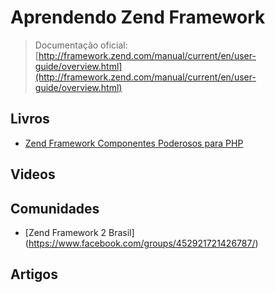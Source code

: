# Aprendendo Zend Framework

> Documentação oficial: [http://framework.zend.com/manual/current/en/user-guide/overview.html](http://framework.zend.com/manual/current/en/user-guide/overview.html)

## Livros
* [Zend Framework Componentes Poderosos para PHP](http://www.novatec.com.br/livros/zendframework-2ed/)

## Videos

## Comunidades
* [Zend Framework 2 Brasil] (https://www.facebook.com/groups/452921721426787/)
## Artigos

